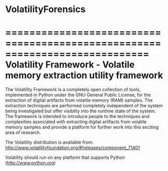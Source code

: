 # VolatilityForensics
============================================================================
Volatility Framework - Volatile memory extraction utility framework
============================================================================

The Volatility Framework is a completely open collection of tools,
implemented in Python under the GNU General Public License, for the
extraction of digital artifacts from volatile memory (RAM) samples.
The extraction techniques are performed completely independent of the
system being investigated but offer visibilty into the runtime state
of the system. The framework is intended to introduce people to the
techniques and complexities associated with extracting digital artifacts
from volatile memory samples and provide a platform for further work into
this exciting area of research.

The Volatility distribution is available from: 
http://www.volatilityfoundation.org/#!releases/component_71401

Volatility should run on any platform that supports 
Python (http://www.python.org)
